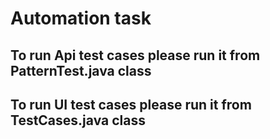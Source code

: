 # Automation task
## To run Api test cases please run it from PatternTest.java class
## To run UI test cases please run it from TestCases.java class
